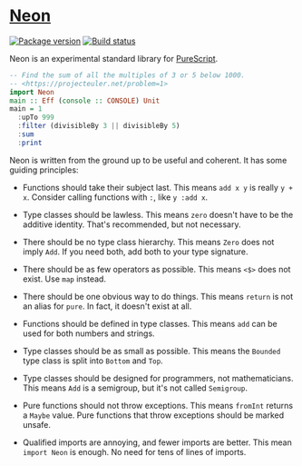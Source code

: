 # [Neon][]

[![Package version][]][version]
[![Build status][]][build]

Neon is an experimental standard library for [PureScript][].

``` purescript
-- Find the sum of all the multiples of 3 or 5 below 1000.
-- <https://projecteuler.net/problem=1>
import Neon
main :: Eff (console :: CONSOLE) Unit
main = 1
  :upTo 999
  :filter (divisibleBy 3 || divisibleBy 5)
  :sum
  :print
```

Neon is written from the ground up to be useful and coherent. It has some
guiding principles:

- Functions should take their subject last. This means `add x y` is really
  `y + x`. Consider calling functions with `:`, like `y :add x`.

- Type classes should be lawless. This means `zero` doesn't have to be the
  additive identity. That's recommended, but not necessary.

- There should be no type class hierarchy. This means `Zero` does not imply
  `Add`. If you need both, add both to your type signature.

- There should be as few operators as possible. This means `<$>` does not
  exist. Use `map` instead.

- There should be one obvious way to do things. This means `return` is not an
  alias for `pure`. In fact, it doesn't exist at all.

- Functions should be defined in type classes. This means `add` can be used for
  both numbers and strings.

- Type classes should be as small as possible. This means the `Bounded` type
  class is split into `Bottom` and `Top`.

- Type classes should be designed for programmers, not mathematicians. This
  means `Add` is a semigroup, but it's not called `Semigroup`.

- Pure functions should not throw exceptions. This means `fromInt` returns a
  `Maybe` value. Pure functions that throw exceptions should be marked unsafe.

- Qualified imports are annoying, and fewer imports are better. This mean
  `import Neon` is enough. No need for tens of lines of imports.

[Neon]: https://github.com/tfausak/purescript-neon
[Package version]: https://img.shields.io/bower/v/purescript-neon.svg?label=version
[version]: https://github.com/tfausak/purescript-neon/releases
[Build status]: https://img.shields.io/travis/tfausak/purescript-neon/master.svg
[build]: https://travis-ci.org/tfausak/purescript-neon
[PureScript]: https://github.com/purescript/purescript
